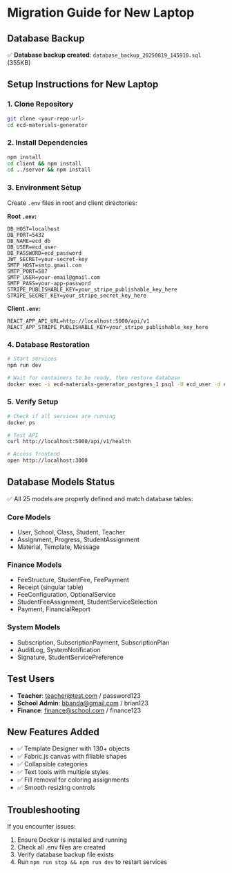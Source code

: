 # Migration Guide for New Laptop

## Database Backup
✅ **Database backup created**: `database_backup_20250819_145910.sql` (355KB)

## Setup Instructions for New Laptop

### 1. Clone Repository
```bash
git clone <your-repo-url>
cd ecd-materials-generator
```

### 2. Install Dependencies
```bash
npm install
cd client && npm install
cd ../server && npm install
```

### 3. Environment Setup
Create `.env` files in root and client directories:

**Root `.env`:**
```env
DB_HOST=localhost
DB_PORT=5432
DB_NAME=ecd_db
DB_USER=ecd_user
DB_PASSWORD=ecd_password
JWT_SECRET=your-secret-key
SMTP_HOST=smtp.gmail.com
SMTP_PORT=587
SMTP_USER=your-email@gmail.com
SMTP_PASS=your-app-password
STRIPE_PUBLISHABLE_KEY=your_stripe_publishable_key_here
STRIPE_SECRET_KEY=your_stripe_secret_key_here
```

**Client `.env`:**
```env
REACT_APP_API_URL=http://localhost:5000/api/v1
REACT_APP_STRIPE_PUBLISHABLE_KEY=your_stripe_publishable_key_here
```

### 4. Database Restoration
```bash
# Start services
npm run dev

# Wait for containers to be ready, then restore database
docker exec -i ecd-materials-generator_postgres_1 psql -U ecd_user -d ecd_db < database_backup_20250819_145910.sql
```

### 5. Verify Setup
```bash
# Check if all services are running
docker ps

# Test API
curl http://localhost:5000/api/v1/health

# Access frontend
open http://localhost:3000
```

## Database Models Status
✅ All 25 models are properly defined and match database tables:

### Core Models
- User, School, Class, Student, Teacher
- Assignment, Progress, StudentAssignment
- Material, Template, Message

### Finance Models  
- FeeStructure, StudentFee, FeePayment
- Receipt (singular table)
- FeeConfiguration, OptionalService
- StudentFeeAssignment, StudentServiceSelection
- Payment, FinancialReport

### System Models
- Subscription, SubscriptionPayment, SubscriptionPlan
- AuditLog, SystemNotification
- Signature, StudentServicePreference

## Test Users
- **Teacher**: teacher@test.com / password123
- **School Admin**: bbanda@gmail.com / brian123  
- **Finance**: finance@school.com / finance123

## New Features Added
- ✅ Template Designer with 130+ objects
- ✅ Fabric.js canvas with fillable shapes
- ✅ Collapsible categories
- ✅ Text tools with multiple styles
- ✅ Fill removal for coloring assignments
- ✅ Smooth resizing controls

## Troubleshooting
If you encounter issues:
1. Ensure Docker is installed and running
2. Check all .env files are created
3. Verify database backup file exists
4. Run `npm run stop && npm run dev` to restart services